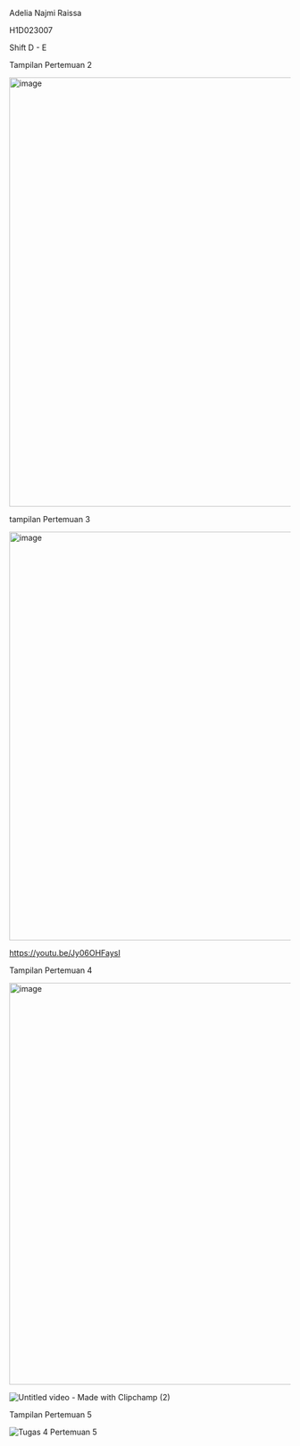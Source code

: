 Adelia Najmi Raissa

H1D023007

Shift D - E

Tampilan Pertemuan 2 

<img width="1366" height="768" alt="image" src="https://github.com/user-attachments/assets/bc763b31-a117-4d26-8eea-1cb1bad49ddc" />


tampilan Pertemuan 3 

<img width="1366" height="731" alt="image" src="https://github.com/user-attachments/assets/ef23955b-3264-407c-9a22-8cfd99e60a0b" />


https://youtu.be/Jy06OHFaysI


Tampilan Pertemuan 4

<img width="1280" height="719" alt="image" src="https://github.com/user-attachments/assets/b72e4895-afae-4e03-a86f-4a692030a612" />

![Untitled video - Made with Clipchamp (2)](https://github.com/user-attachments/assets/96dfee1d-f231-41df-b6c0-2dd61291f516)


Tampilan Pertemuan 5

![Tugas 4 Pertemuan 5](https://github.com/user-attachments/assets/b521c072-3eb3-42f3-ae99-4a9a1cc8c85d)

